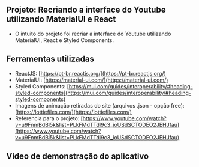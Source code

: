## Projeto: Recriando a interface do Youtube utilizando MaterialUI e React

- O intuito do projeto foi recriar a interface do Youtube utilizando MaterialUI, React e Styled Components.

## Ferramentas utilizadas

- ReactJS: [https://pt-br.reactjs.org/](https://pt-br.reactjs.org/)
- MaterialUI: [https://material-ui.com/](https://material-ui.com/)
- Styled Components: [https://mui.com/guides/interoperability/#heading-styled-components](https://mui.com/guides/interoperability/#heading-styled-components)
- Imagens de animação retiradas do site (arquivos .json - opção free): [https://lottiefiles.com/](https://lottiefiles.com/)
- Referencia para o projeto: [https://www.youtube.com/watch?v=u9FnmBdBl5k&list=PLkFMdTTdI9c3_ioUSdSCTODEO2JEHJfau](https://www.youtube.com/watch?v=u9FnmBdBl5k&list=PLkFMdTTdI9c3_ioUSdSCTODEO2JEHJfau)


## Vídeo de demonstração do aplicativo

<p align="center">
   <img src=""/>
</p>


